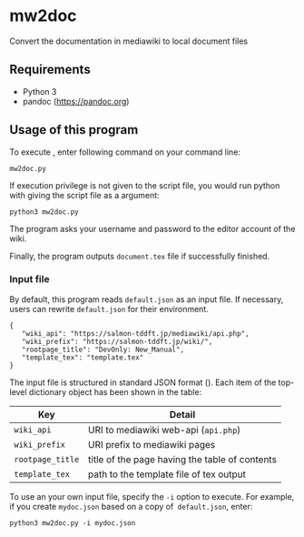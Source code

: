 # mw2doc
Convert the documentation in mediawiki to local document files

## Requirements
* Python 3
* pandoc (https://pandoc.org)

## Usage of this program

To execute , enter following command on your command line:
```
mw2doc.py
```
If execution privilege is not given to the script file, you would run python with giving the script file as a argument:
```
python3 mw2doc.py
```
The program asks your username and password to the editor account of the wiki.

Finally, the program outputs `document.tex` file if successfully finished.


### Input file

By default, this program reads `default.json` as an input file.
If necessary, users can rewrite `default.json` for their environment.
```
{
   "wiki_api": "https://salmon-tddft.jp/mediawiki/api.php",
   "wiki_prefix": "https://salmon-tddft.jp/wiki/",
   "rootpage_title": "DevOnly: New_Manual",
   "template_tex": "template.tex"
}
```
The input file is structured in standard JSON format ().
Each item of the top-level dictionary object has been shown in the table:

| Key        | Detail           | 
| ------------- | ------------- | 
| `wiki_api` | URI to mediawiki web-api (`api.php`) | 
| `wiki_prefix` | URI prefix to mediawiki pages | 
| `rootpage_title` | title of the page having the table of contents | 
| `template_tex` | path to the template file of tex output |
 
To use an your own input file, specify the `-i` option to execute.
For example, if you create `mydoc.json` based on a copy of` default.json`, enter:
```
python3 mw2doc.py -i mydoc.json
```
